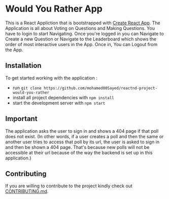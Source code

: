 # Would You Rather App

This is a React Appliction that is bootstrapped with [Create React App](https://github.com/facebookincubator/create-react-app).
The Application is all about Voting on Questions and Making Questions. You have to login to start Navigating. Once you're logged
in you can Navigate to Create a new Question or Navigate to the Leaderboard which shows the order of most interactive users in 
the App. Once in, You can Logout from the App.

## Installation

To get started working with the application :

* run `git clone https://github.com/mohamed00Sayed/reactnd-project-would-you-rather`
* install all project dependencies with `npm install`
* start the development server with `npm start`

## Important
The application asks the user to sign in and shows a 404 page if that poll does not exist. (In other words, if a user creates a poll 
and then the same or another user tries to access that poll by its url, the user is asked to sign in and then be shown a 404 
page. That's because new polls will not be accessible at their url because of the way the backend is set up in this application.)

## Contributing

If you are willing to contribute to the project kindly check out [CONTRIBUTING.md](CONTRIBUTING.md).